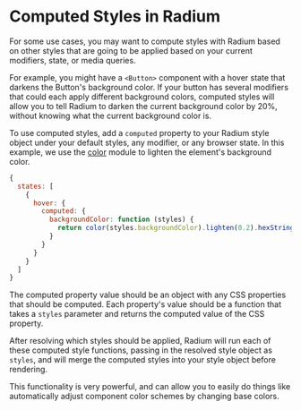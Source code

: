 # Computed Styles in Radium

For some use cases, you may want to compute styles with Radium based on other styles that are going to be applied based on your current modifiers, state, or media queries.

For example, you might have a `<Button>` component with a hover state that darkens the Button's background color. If your button has several modifiers that could each apply different background colors, computed styles will allow you to tell Radium to darken the current background color by 20%, without knowing what the current background color is.

To use computed styles, add a `computed` property to your Radium style object under your default styles, any modifier, or any browser state. In this example, we use the [color](https://www.npmjs.com/package/color) module to lighten the element's background color.

```js
{
  states: [
    {
      hover: {
        computed: {
          backgroundColor: function (styles) {
            return color(styles.backgroundColor).lighten(0.2).hexString()
          }
        }
      }
    }
  ]
}
```

The computed property value should be an object with any CSS properties that should be computed. Each property's value should be a function that takes a `styles` parameter and returns the computed value of the CSS property.

After resolving which styles should be applied, Radium will run each of these computed style functions, passing in the resolved style object as `styles`, and will merge the computed styles into your style object before rendering.

This functionality is very powerful, and can allow you to easily do things like automatically adjust component color schemes by changing base colors.
